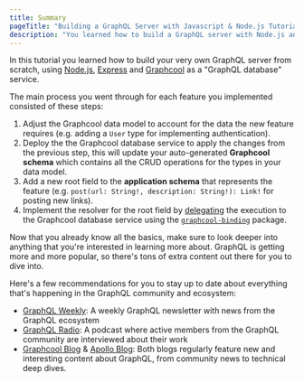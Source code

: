 ```yaml
---
title: Summary
pageTitle: "Building a GraphQL Server with Javascript & Node.js Tutorial"
description: "You learned how to build a GraphQL server with Node.js and best practices for filters, authentication, pagination and subscriptions."
---
```


In this tutorial you learned how to build your very own GraphQL server from scratch, using [Node.js](https://nodejs.org/en/), [Express](https://expressjs.com/) and [Graphcool](https://graph.cool) as a "GraphQL database" service.

The main process you went through for each feature you implemented consisted of these steps:

1. Adjust the Graphcool data model to account for the data the new feature requires (e.g. adding a `User` type for implementing authentication).
1. Deploy the the Graphcool database service to apply the changes from the previous step, this will update your auto-generated **Graphcool schema** which contains all the CRUD operations for the types in your data model.
1. Add a new root field to the **application schema** that represents the feature (e.g. `post(url: String!, description: String!): Link!` for posting new links).
1. Implement the resolver for the root field by [delegating](https://blog.graph.cool/graphql-schema-stitching-explained-schema-delegation-4c6caf468405) the execution to the Graphcool database service using the [`graphcool-binding`](https://github.com/graphcool/graphcool-binding) package.

Now that you already know all the basics, make sure to look deeper into anything that you're interested in learning more about. GraphQL is getting more and more popular, so there's tons of extra content out there for you to dive into.

Here's a few recommendations for you to stay up to date about everything that's happening in the GraphQL community and ecosystem:

- [GraphQL Weekly](https://graphqlweekly.com): A weekly GraphQL newsletter with news from the GraphQL ecosystem
- [GraphQL Radio](https://graphqlradio.com/): A podcast where active members from the GraphQL community are interviewed about their work
- [Graphcool Blog](https://blog.graph.cool/) & [Apollo Blog](https://dev-blog.apollodata.com/): Both blogs regularly feature new and interesting content about GraphQL, from community news to technical deep dives.
